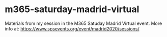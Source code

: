 # m365-saturday-madrid-virtual
Materials from my session in the M365 Satuday Madrid Virtual event. More info at: https://www.spsevents.org/event/madrid2020/sessions/
